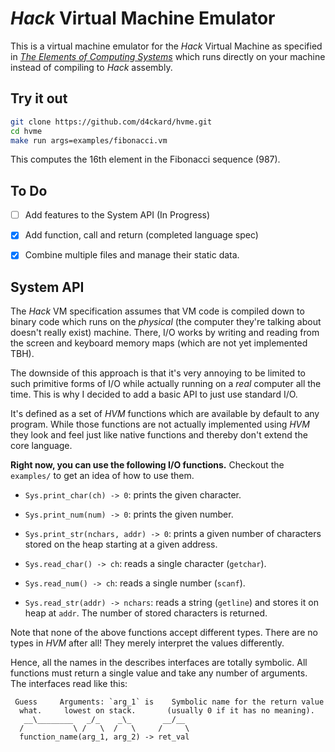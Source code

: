 # *Hack* Virtual Machine Emulator

This is a virtual machine emulator for the *Hack* Virtual
Machine as specified in [*The Elements of Computing Systems*](https://www.nand2tetris.org/)
which runs directly on your machine instead of compiling to
*Hack* assembly.

## Try it out

```sh
git clone https://github.com/d4ckard/hvme.git
cd hvme
make run args=examples/fibonacci.vm
```

This computes the 16th element in the Fibonacci sequence (987).


## To Do

- [ ] Add features to the System API (In Progress)

- [x] Add function, call and return (completed language spec)

- [x] Combine multiple files and manage their static data.

##  System API

The *Hack* VM specification assumes that VM code is compiled down to
binary code which runs on the *physical* (the computer they're
talking about doesn't really exist) machine. There, I/O works by
writing and reading from the screen and keyboard memory maps (which
are not yet implemented TBH).

The downside of this approach is that it's very annoying
to be limited to such primitive forms of I/O while actually running
on a *real* computer all the time. This is why I decided to add
a basic API to just use standard I/O.

It's defined as a set of *HVM* functions which are available by
default to any program. While those functions are not actually
implemented using *HVM* they look and feel just like native
functions and thereby don't extend the core language.

**Right now, you can use the following I/O functions.**
Checkout the `examples/` to get an idea of how to use them.

  - `Sys.print_char(ch) -> 0`: prints the given character.

  - `Sys.print_num(num) -> 0`: prints the given number.

  - `Sys.print_str(nchars, addr) -> 0`: prints a given number
    of characters stored on the heap starting at a given address.

  - `Sys.read_char() -> ch`: reads a single character (`getchar`).

  - `Sys.read_num() -> ch`: reads a single number (`scanf`).

  - `Sys.read_str(addr) -> nchars`: reads a string (`getline`)
    and stores it on heap at `addr`. The number of stored characters
    is returned.

Note that none of the above functions accept different
types. There are no types in *HVM* after all! They merely
interpret the values differently.

Hence, all the names in the describes interfaces are
totally symbolic. All functions must return a single value
and take any number of arguments. The interfaces read like
this:

```
 Guess     Arguments: `arg_1` is    Symbolic name for the return value
  what.     lowest on stack.       (usually 0 if it has no meaning).
   __\________   _/_    _\_       __/__
  /           \ /   \  /   \     /     \
  function_name(arg_1, arg_2) -> ret_val
```
